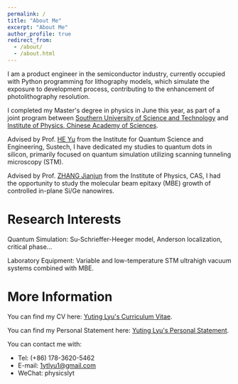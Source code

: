 ```yaml
---
permalink: /
title: "About Me"
excerpt: "About Me"
author_profile: true
redirect_from: 
  - /about/
  - /about.html
---
```


I am a product engineer in the semiconductor industry, currently occupied with Python programming for lithography models, which simulate the exposure to development process, contributing to the enhancement of photolithography resolution.

I completed my Master's degree in physics in June this year, as part of a joint program between [Southern University of Science and Technology](https://www.sustech.edu.cn/en/) and [Institute of Physics, Chinese Academy of Sciences](http://english.iop.cas.cn/). 

Advised by Prof. [HE Yu](https://sustech.edu.cn/zh/faculties/heyu.html) from the Institute for Quantum Science and Engineering, Sustech, I have dedicated my studies to quantum dots in silicon, primarily focused on quantum simulation utilizing scanning tunneling microscopy (STM). 

Advised by Prof. [ZHANG Jianjun](http://edu.iphy.ac.cn/moreintro.php?id=2212) from the Institute of Physics, CAS, I had the opportunity to study the molecular beam epitaxy (MBE) growth of controlled in-plane Si/Ge nanowires.


Research Interests
======

Quantum Simulation: Su-Schrieffer-Heeger model, Anderson localization, critical phase...

Laboratory Equipment: Variable and low-temperature STM ultrahigh vacuum systems combined with MBE.

More Information
======

You can find my CV here: [Yuting Lyu's Curriculum Vitae](https://1lv1.github.io/cv/).

You can find my Personal Statement here: [Yuting Lyu's Personal Statement](https://1lv1.github.io/personal-statement/).

You can contact me with:
  * Tel: (+86) 178-3620-5462
  * E-mail: [1ytlyu1@gmail.com](mailto:1ytlyu1@gmail.com)
  * WeChat: physicslyt
